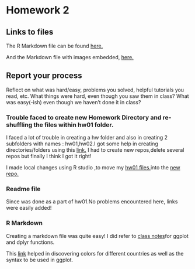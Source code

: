 # Homework 2

## Links to files

The R Markdown file can be found [here.](https://github.com/jmurthy12/STAT545-hw-murthy-janani/blob/master/hw02/hw02_gapminder.Rmd)

And the Markdown file with images embedded, [here.](https://github.com/jmurthy12/STAT545-hw-murthy-janani/blob/master/hw02/hw02_gapminder.md)

## Report your process
Reflect on what was hard/easy, problems you solved, helpful tutorials you read, etc. What things were hard, even though you saw them in class? What was easy(-ish) even though we haven’t done it in class?

### Trouble faced to create new Homework Directory and re-shuffling the files within hw01 folder.
I faced a lot of trouble in creating a hw folder and also in creating 2 subfolders with names : hw01,hw02.I got some help in creating directories/folders using this [link.](https://stackoverflow.com/questions/12258399/how-to-create-folder-in-github-repository)
I had to create new repos,delete several repos but finally I think I got it right! 

I made local changes using R studio ,to move my [hw01 files.](https://github.com/jmurthy12/STAT545-hw-murthy-janani/tree/master/hw01)into the [new repo.](https://github.com/jmurthy12/STAT545-hw-murthy-janani)


### Readme file
Since was done as a part of hw01.No problems encountered here, links were easily added!

### R Markdown
Creating a markdown file was quite easy!
I did refer to [class notes](http://stat545.com/cm006_tibbles-dplyr-ggplot2.htmls)for ggplot and dplyr functions.

This [link](https://cran.r-project.org/web/packages/gapminder/gapminder.pdf) helped in discovering colors for different countries as well as the syntax to be used in ggplot.
